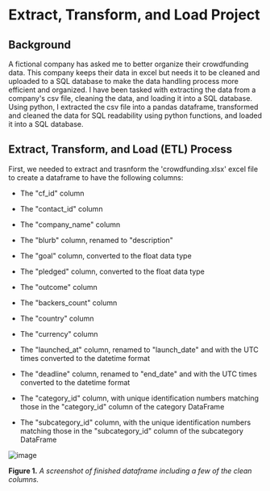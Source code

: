 # Extract, Transform, and Load Project

## Background
A fictional company has asked me to better organize their crowdfunding data. This company keeps their data in excel but needs it to be cleaned and uploaded to a SQL database to make the data handling process more efficient and organized. I have been tasked with extracting the data from a company's csv file, cleaning the data, and loading it into a SQL database. Using python, I extracted the csv file into a pandas dataframe, transformed and cleaned the data for SQL readability using python functions, and loaded it into a SQL database.

## Extract, Transform, and Load (ETL) Process

First, we needed to extract and trasnform the 'crowdfunding.xlsx' excel file to create a dataframe to have the following columns:

* The "cf_id" column

* The "contact_id" column

* The "company_name" column

* The "blurb" column, renamed to "description"

* The "goal" column, converted to the float data type

* The "pledged" column, converted to the float data type

* The "outcome" column

* The "backers_count" column

* The "country" column

* The "currency" column

* The "launched_at" column, renamed to "launch_date" and with the UTC times converted to the datetime format

* The "deadline" column, renamed to "end_date" and with the UTC times converted to the datetime format

* The "category_id" column, with unique identification numbers matching those in the "category_id" column of the category DataFrame

* The "subcategory_id" column, with the unique identification numbers matching those in the "subcategory_id" column of the subcategory DataFrame

![image](https://github.com/nicholaishaw/Crowdfunding_ETL/assets/135463220/5f658439-d8de-4a3f-bdcd-c14bb6d4afe9)

**Figure 1.** *A screenshot of finished dataframe including a few of the clean columns.*
